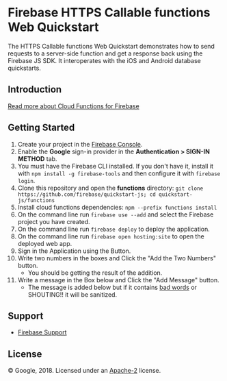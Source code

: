 Firebase HTTPS Callable functions Web Quickstart
================================================

The HTTPS Callable functions Web Quickstart demonstrates how to send requests to a server-side function and get a response back using the Firebase JS SDK. It interoperates with the iOS and Android database quickstarts.


Introduction
------------

[Read more about Cloud Functions for Firebase](https://firebase.google.com/docs/functions/)


Getting Started
---------------

 1. Create your project in the [Firebase Console](https://console.firebase.google.com).
 1. Enable the **Google** sign-in provider in the **Authentication > SIGN-IN METHOD** tab.
 1. You must have the Firebase CLI installed. If you don't have it, install it with `npm install -g firebase-tools` and then configure it with `firebase login`.
 1. Clone this repository and open the **functions** directory: `git clone https://github.com/firebase/quickstart-js; cd quickstart-js/functions`
 1. Install cloud functions dependencies: `npm --prefix functions install`
 1. On the command line run `firebase use --add` and select the Firebase project you have created.
 1. On the command line run `firebase deploy` to deploy the application.
 1. On the command line run `firebase open hosting:site` to open the deployed web app.
 1. Sign in the Application using the Button.
 1. Write two numbers in the boxes and Click the "Add the Two Numbers" button.
     - You should be getting the result of the addition.
 1. Write a message in the Box below and Click the "Add Message" button.
     - The message is added below but if it contains [bad words](https://github.com/web-mech/badwords-list) or SHOUTING!! it will be sanitized.


Support
-------

- [Firebase Support](https://firebase.google.com/support/)


License
-------

© Google, 2018. Licensed under an [Apache-2](LICENSE) license.
